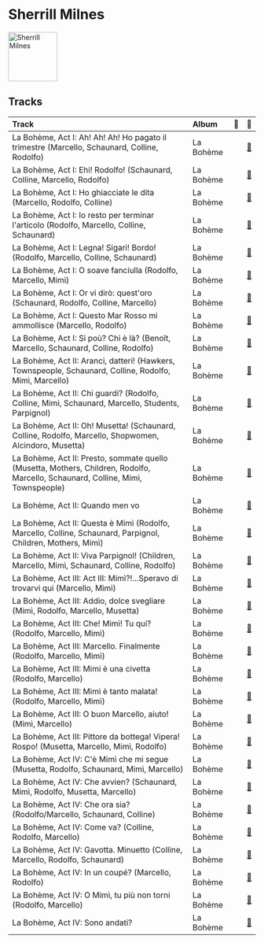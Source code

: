 
# Sherrill Milnes


<img src="https://i.scdn.co/image/a3a75fba34f08a9626f0f3033df8da501b203413" alt="Sherrill Milnes" width="100" />

## Tracks

| Track                                                                                                                            | Album     | 💚   | 🔗                                                          |
|:---------------------------------------------------------------------------------------------------------------------------------|:----------|:----|:-----------------------------------------------------------|
| La Bohème, Act I: Ah! Ah! Ah! Ho pagato il trimestre (Marcello, Schaunard, Colline, Rodolfo)                                     | La Bohème |     | [🔗](https://open.spotify.com/track/0cjuxxHrxS5aB1arkGgBaO) |
| La Bohème, Act I: Ehi! Rodolfo! (Schaunard, Colline, Marcello, Rodolfo)                                                          | La Bohème |     | [🔗](https://open.spotify.com/track/6CbwvT6paT2Latbc28FDZB) |
| La Bohème, Act I: Ho ghiacciate le dita (Marcello, Rodolfo, Colline)                                                             | La Bohème |     | [🔗](https://open.spotify.com/track/0p2VEWGZ7ytqq9xFRYRHYb) |
| La Bohème, Act I: Io resto per terminar l'articolo (Rodolfo, Marcello, Colline, Schaunard)                                       | La Bohème |     | [🔗](https://open.spotify.com/track/1OYNrBg2E9WnquOzT2oOcj) |
| La Bohème, Act I: Legna! Sigari! Bordo! (Rodolfo, Marcello, Colline, Schaunard)                                                  | La Bohème |     | [🔗](https://open.spotify.com/track/79QUi5ZS5FCdBAfT0KDZUh) |
| La Bohème, Act I: O soave fanciulla (Rodolfo, Marcello, Mimì)                                                                    | La Bohème |     | [🔗](https://open.spotify.com/track/1eSuYeP1o2Gtf0rgWQedKP) |
| La Bohème, Act I: Or vi dirò: quest'oro (Schaunard, Rodolfo, Colline, Marcello)                                                  | La Bohème |     | [🔗](https://open.spotify.com/track/4EZRMyE2gBBRcwzpxB6Ndr) |
| La Bohème, Act I: Questo Mar Rosso mi ammollisce (Marcello, Rodolfo)                                                             | La Bohème |     | [🔗](https://open.spotify.com/track/3uYGL1Mq92uBHt6pDoL3RH) |
| La Bohème, Act I: Si poù? Chi è là? (Benoît, Marcello, Schaunard, Colline, Rodolfo)                                              | La Bohème |     | [🔗](https://open.spotify.com/track/5qqZtXXC021MvAGIVMFOIG) |
| La Bohème, Act II: Aranci, datteri! (Hawkers, Townspeople, Schaunard, Colline, Rodolfo, Mimì, Marcello)                          | La Bohème |     | [🔗](https://open.spotify.com/track/17MfUBDYisxb0ne8F6LGyZ) |
| La Bohème, Act II: Chi guardi? (Rodolfo, Colline, Mimì, Schaunard, Marcello, Students, Parpignol)                                | La Bohème |     | [🔗](https://open.spotify.com/track/3vsBdFeXh8VTk8LqILDlbp) |
| La Bohème, Act II: Oh! Musetta! (Schaunard, Colline, Rodolfo, Marcello, Shopwomen, Alcindoro, Musetta)                           | La Bohème |     | [🔗](https://open.spotify.com/track/0HIv2mLCBv7T2eVaC6sYXB) |
| La Bohème, Act II: Presto, sommate quello (Musetta, Mothers, Children, Rodolfo, Marcello, Schaunard, Colline, Mimì, Townspeople) | La Bohème |     | [🔗](https://open.spotify.com/track/1vpZy1lEMPelFLI0VudAmJ) |
| La Bohème, Act II: Quando men vo                                                                                                 | La Bohème |     | [🔗](https://open.spotify.com/track/0zL47m9gJL0uKAstwiaG7o) |
| La Bohème, Act II: Questa è Mimì (Rodolfo, Marcello, Colline, Schaunard, Parpignol, Children, Mothers, Mimì)                     | La Bohème |     | [🔗](https://open.spotify.com/track/0yVs1UbsSy4or1lpNcTc2H) |
| La Bohème, Act II: Viva Parpignol! (Children, Marcello, Mimì, Schaunard, Colline, Rodolfo)                                       | La Bohème |     | [🔗](https://open.spotify.com/track/6PwFDhSwqubs4X0leCfOFF) |
| La Bohème, Act III: Act III: Mimì?!...Speravo di trovarvi qui (Marcello, Mimì)                                                   | La Bohème |     | [🔗](https://open.spotify.com/track/3tJlLgUddyune4ua9z4oS4) |
| La Bohème, Act III: Addio, dolce svegliare (Mimì, Rodolfo, Marcello, Musetta)                                                    | La Bohème |     | [🔗](https://open.spotify.com/track/1jyARnUHLWrbhuqd5a6eqS) |
| La Bohème, Act III: Che! Mimì! Tu qui? (Rodolfo, Marcello, Mimì)                                                                 | La Bohème |     | [🔗](https://open.spotify.com/track/2VETcfxzfQZUtdpqXHzKme) |
| La Bohème, Act III: Marcello. Finalmente (Rodolfo, Marcello, Mimì)                                                               | La Bohème |     | [🔗](https://open.spotify.com/track/7FBfE7YWGlo90VchoL9xjL) |
| La Bohème, Act III: Mimi è una civetta (Rodolfo, Marcello)                                                                       | La Bohème |     | [🔗](https://open.spotify.com/track/4K717xmjl2JUal7BWRQ2ut) |
| La Bohème, Act III: Mimì è tanto malata! (Rodolfo, Marcello, Mimì)                                                               | La Bohème |     | [🔗](https://open.spotify.com/track/5ADVe2kodv0w0ZonEV3ucR) |
| La Bohème, Act III: O buon Marcello, aiuto! (Mimì, Marcello)                                                                     | La Bohème |     | [🔗](https://open.spotify.com/track/3fLYwN0HqKYJYa16lONnhL) |
| La Bohème, Act III: Pittore da bottega! Vipera! Rospo! (Musetta, Marcello, Mimì, Rodolfo)                                        | La Bohème |     | [🔗](https://open.spotify.com/track/7JnJfQuGmFsMKERauRBN6U) |
| La Bohème, Act IV: C'è Mimì che mi segue (Musetta, Rodolfo, Schaunard, Mimì, Marcello)                                           | La Bohème |     | [🔗](https://open.spotify.com/track/0VmWO1EvFdkTvWIFxRveyH) |
| La Bohème, Act IV: Che avvien? (Schaunard, Mimì, Rodolfo, Musetta, Marcello)                                                     | La Bohème |     | [🔗](https://open.spotify.com/track/7vi7H0oPWtiLRHHnsKUAoF) |
| La Bohème, Act IV: Che ora sia? (Rodolfo/Marcello, Schaunard, Colline)                                                           | La Bohème |     | [🔗](https://open.spotify.com/track/7HaoK4tjIHtgK4uvljI1yE) |
| La Bohème, Act IV: Come va? (Colline, Rodolfo, Marcello)                                                                         | La Bohème |     | [🔗](https://open.spotify.com/track/3FbDAVSuItwkdYGzUg26zd) |
| La Bohème, Act IV: Gavotta. Minuetto (Colline, Marcello, Rodolfo, Schaunard)                                                     | La Bohème |     | [🔗](https://open.spotify.com/track/7qE5CSFo8Fbyn6bbyy7wQw) |
| La Bohème, Act IV: In un coupé? (Marcello, Rodolfo)                                                                              | La Bohème |     | [🔗](https://open.spotify.com/track/5qceu5qMhzpljkdftS9wFK) |
| La Bohème, Act IV: O Mimì, tu più non torni (Rodolfo, Marcello)                                                                  | La Bohème |     | [🔗](https://open.spotify.com/track/3L8kkGKJzRyFRlf2VG0XFZ) |
| La Bohème, Act IV: Sono andati?                                                                                                  | La Bohème |     | [🔗](https://open.spotify.com/track/01IXjtdOpKjPIxpXXBZOgG) |